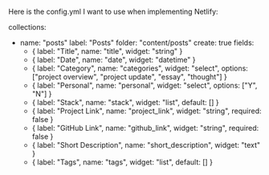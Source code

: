 Here is the config.yml I want to use when implementing Netlify:

collections:
  - name: "posts"
    label: "Posts"
    folder: "content/posts"
    create: true
    fields:
      - { label: "Title", name: "title", widget: "string" }
      - { label: "Date", name: "date", widget: "datetime" }
      - { label: "Category", name: "categories", widget: "select", options: ["project overview", "project update", "essay", "thought"] }
      - { label: "Personal", name: "personal", widget: "select", options: ["Y", "N"] }
      - { label: "Stack", name: "stack", widget: "list", default: [] }
      - { label: "Project Link", name: "project_link", widget: "string", required: false }
      - { label: "GitHub Link", name: "github_link", widget: "string", required: false }
      - { label: "Short Description", name: "short_description", widget: "text" }
      - { label: "Tags", name: "tags", widget: "list", default: [] }
